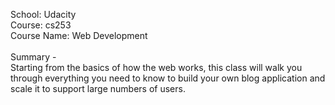 School: Udacity<br>
Course: cs253<br>
Course Name: Web Development<br>
<br>
Summary -<br>
Starting from the basics of how the web works, this class will walk you through everything you need to know to build your own blog application and scale it to support large numbers of users.
